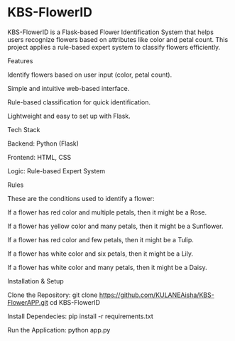 # KBS-FlowerID
KBS-FlowerID is a Flask-based Flower Identification System that helps users recognize flowers based on attributes like color and petal count. This project applies a rule-based expert system to classify flowers efficiently.



Features

Identify flowers based on user input (color, petal count).

Simple and intuitive web-based interface.

Rule-based classification for quick identification.

Lightweight and easy to set up with Flask.




Tech Stack

Backend: Python (Flask)

Frontend: HTML, CSS 

Logic: Rule-based Expert System



Rules 

These are the conditions used to identify a flower:

If a flower has red color and multiple petals, then it might be a Rose.

If a flower has yellow color and many petals, then it might be a Sunflower.

If a flower has red color and few petals, then it might be a Tulip.

If a flower has white color and six petals, then it might be a Lily.


If a flower has white color and many petals, then it might be a Daisy.




Installation & Setup

Clone the Repository: git clone https://github.com/KULANEAisha/KBS-FlowerAPP.git
cd KBS-FlowerID

Install Dependecies: pip install -r requirements.txt

Run the Application: python app.py


